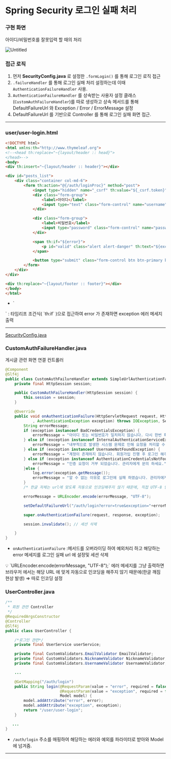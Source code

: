 # Spring Security 로그인 실패 처리

### 구현 화면

아이디/비밀번호를 잘못입력 할 때의 처리

![Untitled](Spring%20Security%20%E1%84%85%E1%85%A9%E1%84%80%E1%85%B3%E1%84%8B%E1%85%B5%E1%86%AB%20%E1%84%89%E1%85%B5%E1%86%AF%E1%84%91%E1%85%A2%20%E1%84%8E%E1%85%A5%E1%84%85%E1%85%B5%200c769208385f4ea0a08ee70ee9395760/Untitled.png)

### **접근 로직**

1. 먼저 **SecurityConfig.java** 로 설정한 `.formLogin()` 를 통해 로그인 로직 접근
2. `.failureHandler` 를 통해 로그인 실패 처리 설정하는데 
이때 `AuthenticationFailureHandler` 사용.
3. `AuthenticationFailureHandler` 를 상속받는 사용자 설정 클래스 (`CustomAuthFailureHandler`)를 
따로 생성하고 상속 메서드를 통해 DefaultFailureUrl 와 Exception / Error /  ErrorMessage 설정
4. DefaultFailureUrl 를 기반으로 Controller 를 통해 로그인 실패 화면 접근.

---

### user/user-login.html

```html
<!DOCTYPE html>
<html xmlns:th="http://www.thymeleaf.org">
<!--<head th:replace="~{layout/header :: head}">
</head>-->
<body>
<div th:insert="~{layout/header :: header}"></div>

<div id="posts_list">
    <div class="container col-md-6">
        <form th:action="@{/auth/loginProc}" method="post">
            <input type="hidden" name="_csrf" th:value="${_csrf.token}"/>
            <div class="form-group">
                <label>아이디</label>
                <input type="text" class="form-control" name="username" placeholder="아이디를 입력해주세요">
            </div>

            <div class="form-group">
                <label>비밀번호</label>
                <input type="password" class="form-control" name="password" placeholder="비밀번호를 입력해주세요">
            </div>

            <span th:if="${error}">
                <p id="valid" class="alert alert-danger" th:text="${exception}"></p>
            </span>

            <button type="submit" class="form-control btn btn-primary bi bi-lock-fill"> 로그인</button>
        </form>
    </div>
</div>

<div th:replace="~{layout/footer :: footer}"></div>
</body>
</html>

```

- `<span th:if="${error}"> 
<p id="valid" class="alert alert-danger" th:text="${exception}"></p>
</span>`
 : 타임리프 조건식( `th:if` )으로 접근하여 error 가 존재하면 exception 에러 메세지 출력

---

[SecurityConfig.java](Spring%20Security%20%E1%84%85%E1%85%B3%E1%86%AF%20%E1%84%8B%E1%85%B5%E1%84%8B%E1%85%AD%E1%86%BC%E1%84%92%E1%85%A1%E1%86%AB%20%E1%84%92%E1%85%AC%E1%84%8B%E1%85%AF%E1%86%AB%E1%84%80%E1%85%A1%E1%84%8B%E1%85%B5%E1%86%B8%20%E1%84%86%E1%85%B5%E1%86%BE%20%E1%84%85%E1%85%A9%E1%84%80%E1%85%B3%E1%84%8B%E1%85%B5%201cb8b41398094b2da5fe7c9f5cc213ad/SecurityConfig%20java%20015f023cec014af9baee26055e10a93b.md)

### CustomAuthFailureHandler.java

게시글 관련 화면 연결 컨트롤러

```java
@Component
@Slf4j
public class CustomAuthFailureHandler extends SimpleUrlAuthenticationFailureHandler {
    private final HttpSession session;

    public CustomAuthFailureHandler(HttpSession session) {
        this.session = session;
    }

    @Override
    public void onAuthenticationFailure(HttpServletRequest request, HttpServletResponse response
            , AuthenticationException exception) throws IOException, ServletException {
        String errorMessage;
        if (exception instanceof BadCredentialsException) {
            errorMessage = "아이디 또는 비밀번호가 일치하지 않습니다. 다시 한번 확인해 주세요.";
        } else if (exception instanceof InternalAuthenticationServiceException) {
            errorMessage = "내부적으로 발생한 시스템 문제로 인해 요청을 처리할 수 없습니다.관리자에게 문의하세요.";
        } else if (exception instanceof UsernameNotFoundException) {
            errorMessage = "계정이 존재하지 않습니다. 회원가입 진행 후 로그인 해주세요.";
        } else if (exception instanceof AuthenticationCredentialsNotFoundException) {
            errorMessage = "인증 요청이 거부 되었습니다. 관리자에게 문의 하세요.";
        }else {
            log.error(exception.getMessage());
            errorMessage = "알 수 없는 이유로 로그인에 실패 하였습니다. 관리자에게 문의 하세요";
        }
        /* 한글 자체는 url에 맞도록 자동으로 인코딩해주지 않기 때문에, 직접 UTF-8 인코딩 처리 */

        errorMessage = URLEncoder.encode(errorMessage, "UTF-8");

        setDefaultFailureUrl("/auth/login?error=true&exception="+errorMessage);

        super.onAuthenticationFailure(request, response, exception);

        session.invalidate(); // 세션 삭제

    }
}
```

- `onAuthenticationFailure` 
:메서드를 오버라이딩 하여 예외처리 하고 해당하는 error 메세지를 
로그인 실패 url 에 설정및 세션 삭제

<aside>
💡 `URLEncoder.encode(errorMessage, "UTF-8");`
에러 메세지를 그냥 출력하면 브라우저 에서는 해당 URL 에 맞게 자동으로 인코딩을 해주지 않기 때문에(한글 깨짐 현상 발생) ⇒ 따로 인코딩 설정

</aside>

### **UserController**.java

```java
/**
 * 회원 관련 Controller
 */
@RequiredArgsConstructor
@Controller
@Slf4j
public class UserController {

    /*로그인 관련*/
    private final UserService userService;

    private final CustomValidators.EmailValidator EmailValidator;
    private final CustomValidators.NicknameValidator NicknameValidator;
    private final CustomValidators.UsernameValidator UsernameValidator;

    ...

    @GetMapping("/auth/login")
    public String login(@RequestParam(value = "error", required = false) String error,
                        @RequestParam(value = "exception", required = false) String exception,
                        Model model) {
        model.addAttribute("error", error);
        model.addAttribute("exception", exception);
        return "/user/user-login";
    }

   ...
}

```

- `/auth/login` 주소를 매핑하여 해당하는 에러와 예외를 파라미터로 받아와 Model 에 넘겨줌.

---